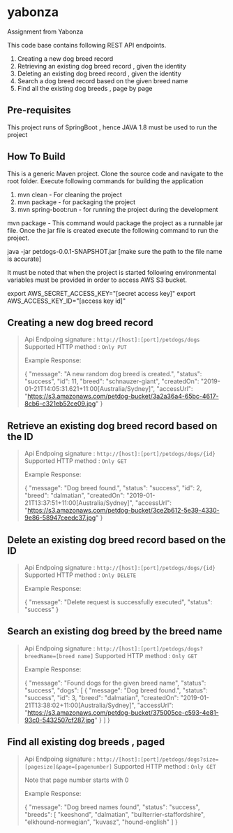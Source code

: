 # yabonza
Assignment from Yabonza

This code base contains following REST API endpoints.

1. Creating a new dog breed record
2. Retrieving an existing dog breed record , given the identity
3. Deleting an existing dog breed record , given the identity
4. Search a dog breed record based on the given breed name
5. Find all the existing dog breeds , page by page


## Pre-requisites
This project runs of SpringBoot , hence JAVA 1.8 must be used 
to run the project

## How To Build
This is a generic Maven project. Clone the source code and 
navigate to the root folder. Execute following commands for
building the application

1. mvn clean - For cleaning the project
2. mvn package - for packaging the project 
3. mvn spring-boot:run - for running the project during the development

mvn package - This command would package the project as a 
runnable jar file. Once the jar file is created execute the following 
command to run the project.

java -jar petdogs-0.0.1-SNAPSHOT.jar 
[make sure the path to the file name is accurate]


It must be noted that when the project is started following environmental
variables must be provided in order to access AWS S3 bucket.

export AWS_SECRET_ACCESS_KEY="[secret access key]"
export AWS_ACCESS_KEY_ID="[access key id]"


## Creating a new dog breed record

> Api Endpoing signature : `http://[host]:[port]/petdogs/dogs`
> Supported HTTP method : `Only PUT`
>
> Example Response:
>
> {
>    "message": "A new random dog breed is created.",
>    "status": "success",
>    "id": 11,
>    "breed": "schnauzer-giant",
>    "createdOn": "2019-01-21T14:05:31.621+11:00[Australia/Sydney]",
>    "accessUrl": "https://s3.amazonaws.com/petdog-bucket/3a2a36a4-65bc-4617-8cb6-c321eb52ce09.jpg"
> }


## Retrieve an existing dog breed record based on the ID

> Api Endpoing signature : `http://[host]:[port]/petdogs/dogs/{id}`
> Supported HTTP method : `Only GET`
>
> Example Response:
>
> {
>    "message": "Dog breed found.",
>    "status": "success",
>    "id": 2,
>    "breed": "dalmatian",
>    "createdOn": "2019-01-21T13:37:51+11:00[Australia/Sydney]",
>    "accessUrl": "https://s3.amazonaws.com/petdog-bucket/3ce2b612-5e39-4330-9e86-58947ceedc37.jpg"
> }

## Delete an existing dog breed record based on the ID

> Api Endpoing signature : `http://[host]:[port]/petdogs/dogs/{id}`
> Supported HTTP method : `Only DELETE`
>
> Example Response:
>
>
> {
>     "message": "Delete request is successfully executed",
>     "status": "success"
> }


## Search an existing dog breed by the breed name

> Api Endpoing signature : `http://[host]:[port]/petdogs/dogs?breedName=[breed name]`
> Supported HTTP method : `Only GET`
>
> Example Response:
>
> {
>    "message": "Found dogs for the given breed name",
>    "status": "success",
>    "dogs": [
>        {
>            "message": "Dog breed found.",
>            "status": "success",
>            "id": 3,
>            "breed": "dalmatian",
>            "createdOn": "2019-01-21T13:38:02+11:00[Australia/Sydney]",
>            "accessUrl": "https://s3.amazonaws.com/petdog-bucket/375005ce-c593-4e81-93c0-5432507cf287.jpg"
>        }
>    ]
>}


## Find all existing dog breeds , paged

> Api Endpoing signature : `http://[host]:[port]/petdogs/dogs?size=[pagesize]&page=[pagenumber]`
> Supported HTTP method : `Only GET`
>
> Note that page number starts with 0
>
> Example Response:
> 
> {
>    "message": "Dog breed names found",
>    "status": "success",
>    "breeds": [
>        "keeshond",
>        "dalmatian",
>        "bullterrier-staffordshire",
>        "elkhound-norwegian",
>        "kuvasz",
>        "hound-english"
>    ]
> }
